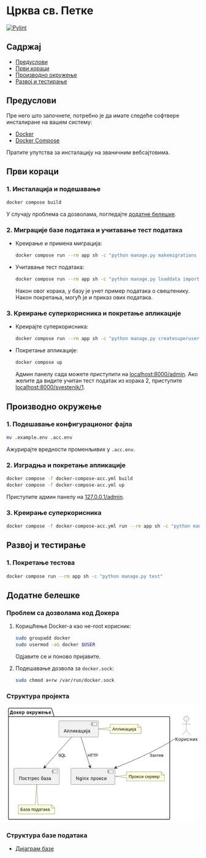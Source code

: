 # Црква св. Петке

[![Pylint](https://github.com/zenariworks/crkva/actions/workflows/pylint.yml/badge.svg?branch=main)](https://github.com/zenariworks/crkva/actions/workflows/pylint.yml)

## Садржај

- [Предуслови](#предуслови)
- [Први кораци](#први-кораци)
- [Производно окружење](#производно-окружење)
- [Развој и тестирање](#развој-и-тестирање)

## Предуслови

Пре него што започнете, потребно је да имате следеће софтвере инсталиране на вашем систему:

- [Docker](https://www.docker.com/products/docker-desktop)
- [Docker Compose](https://docs.docker.com/compose/install/)

Пратите упутства за инсталацију на званичним вебсајтовима.

## Први кораци

### 1. Инсталација и подешавање

   ```bash
   docker compose build
   ```

   У случају проблема са дозволама, погледајте [додатне белешке](#додатне-белешке).

### 2. Миграције базе података и учитавање тест података

- Креирање и примена миграција:

   ```bash
   docker compose run --rm app sh -c "python manage.py makemigrations && python manage.py migrate"
   ```

- Учитавање тест података:

   ```bash
   docker compose run --rm app sh -c "python manage.py loaddata import_svestenik"
   ```

   Након овог корака, у базу је унет пример података о свештенику.
   Након покретања, могућ је и приказ ових података.

### 3. Креирање суперкорисника и покретање апликације

- Креирајте суперкорисника:

   ```bash
   docker compose run --rm app sh -c "python manage.py createsuperuser"
   ```

- Покретање апликације:

   ```bash
   docker compose up
   ```

   Админ панелу сада можете приступити на [localhost:8000/admin](localhost:8000/admin).
   Ако желите да видите учитан тест податак из корака 2, приступите [localhost:8000/svestenik/1](localhost:8000/svestenik/1).

## Производно окружење

### 1. Подешавање конфигурационог фајла

   ```bash
   mv .example.env .acc.env
   ```

   Ажурирајте вредности променљивих у `.acc.env`.

### 2. Изградња и покретање апликације

   ```bash
   docker compose -f docker-compose-acc.yml build
   docker compose -f docker-compose-acc.yml up
   ```

   Приступите админ панелу на [127.0.0.1/admin](127.0.0.1/admin).

### 3. Креирање суперкорисника

   ```bash
   docker compose -f docker-compose-acc.yml run --rm app sh -c "python manage.py createsuperuser"
   ```

## Развој и тестирање

### 1. Покретање тестова

   ```bash
   docker compose run --rm app sh -c "python manage.py test"
   ```

## Додатне белешке

### Проблем са дозволама код Докера

1. Коришћење Docker-а као не-root корисник:

   ```bash
   sudo groupadd docker
   sudo usermod -aG docker $USER
   ```

   Одјавите се и поново пријавите.

2. Подешавање дозвола за `docker.sock`:

   ```bash
   sudo chmod a+rw /var/run/docker.sock
   ```

### Структура пројекта

![Alt text](docs/structure.png)

### Структура базе података

- [Дијаграм базе](https://dbdiagram.io/d/65319d89ffbf5169f00f803f)
